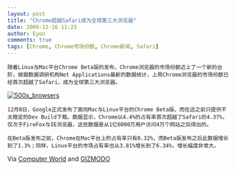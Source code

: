 ```yaml
---
layout: post
title: "Chrome超越Safari成为全球第三大浏览器"
date: 2009-12-16 11:23
author: Eyon
comments: true
tags: [Chrome, Chrome市场份额, Chrome新闻, Safari]
---
```

    随着Linux与Mac平台Chrome Beta版的发布，Chrome浏览器的市场份额迈上了一个新的台阶，根据数据调研机构Net Applications最新的数据统计，上周Chrome浏览器的市场份额已经首次超越了Safari，成为全球第三大浏览器。

<a href="http://img.chromi.org/2009/12/500x_browsers.jpg">![500x_browsers](http://img.chromi.org/2009/12/500x_browsers.jpg "500x_browsers")</a>

    12月8日，Google正式发布了面向Mac与Linux平台的Chrome Beta版，而在这之前只提供不太稳定的Dev Build下载。数据显示，Chrome以4.4%的占有率首次超越了Safari的4.37%，仅次于FireFox与IE浏览器，这些数据是从1亿6000万用户访问4万个网站之后得出的。

    在Beta版发布之前，Chrome在Mac平台上的占有率只有0.32%，而Beta版发布之后此数据增长到了1.3%；同样，Linux平台的市场占有率也从3.81%增长到了6.34%，增长幅度非常大。

Via [Computer World](http://www.computerworld.com/s/article/9142286/Chrome_Mac_Linux_betas_push_browser_into_No._3_spot) and [GIZMODO](http://www.gizmodo.com.au/2009/12/chrome-beats-safari/)
